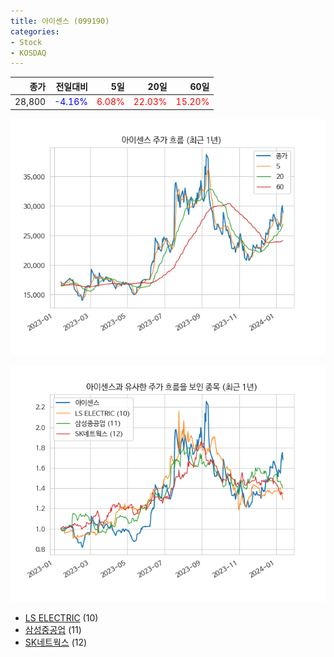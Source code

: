 ```yaml
---
title: 아이센스 (099190)
categories:
- Stock
- KOSDAQ
---
```


|종가|전일대비|5일|20일|60일|
|---:|-------:|--:|---:|---:|
|28,800|<span style="color: blue">-4.16%</span>|<span style="color: red">6.08%</span>|<span style="color: red">22.03%</span>|<span style="color: red">15.20%</span>|


<!-- more -->

![099190](/assets/images/stock/099190.png)

![099190](/assets/images/stock/099190_sim.png)

- [LS ELECTRIC](/010120/) (10)
- [삼성중공업](/010140/) (11)
- [SK네트웍스](//001740/) (12)